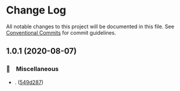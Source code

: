 # Change Log

All notable changes to this project will be documented in this file.
See [Conventional Commits](https://conventionalcommits.org) for commit guidelines.

## 1.0.1 (2020-08-07)


### 🔖　Miscellaneous

* . ([549d287](https://github.com/bluelovers/ws-hof/commit/549d287d374a8929f46026af003efa1e404bb609))
